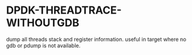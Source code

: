 # DPDK-THREADTRACE-WITHOUTGDB
dump all threads stack and register information. useful in target where no gdb or pdump is not available.
